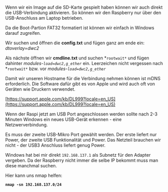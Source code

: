 
Wenn wir ein Image auf die SD-Karte gespielt haben können wir auch direkt die USB-Verbindung aktivieren. So können wir den Raspberry nur über den USB-Anschluss am Laptop betrieben.

Da die Boot-Partion FAT32 formatiert ist können wir einfach in Windows darauf zugreifen.

Wir suchen und öffnen die **config.txt** und fügen ganz am ende ein: _dtoverlay=dwc2_

Als nächste öffnen wir **cmdline.txt** und suchen *`rootwait*` und fügen dahinter _modules-`load=dwc2,g_ether`_ ein. Leerzeichen nicht vergessen nach *`rootwait*` bzw. vor _modules-`load=dwc2,g_ether`_

Damit wir unseren Hostname für die Verbindung nehmen können ist mDNS erforderlich. Die Software dafür gibt es von Apple und wird auch oft von Geräten wie Druckern verwendet.

[https://support.apple.com/kb/DL999?locale=en_US](https://support.apple.com/kb/DL999?locale=en_US)

Wenn der Raspi jetzt am USB Port angeschlossen werden sollte nach 2-3 Minuten Windows ein neues USB-Gerät erkennen - eine Netzwerverbindung.

Es muss der zweite USB-Mikro Port gewählt werden. Der erste liefert nur Power, der zweite USB Funktionalität und Power. Das Netzteil brauchen wir nicht - der USB3 Anschluss liefert genug Power.

Windows hat bei mir direkt `192.168.137.1` als Subnetz für den Adapter vergeben. Da der Raspberry nicht immer die selbe IP bekommt muss man diese manchmal suchen.

Hier kann uns nmap helfen:

**`nmap -sn 192.168.137.0/24`**